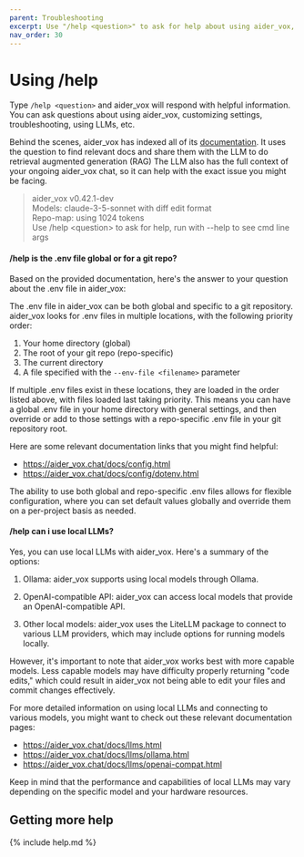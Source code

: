 ```yaml
---
parent: Troubleshooting
excerpt: Use "/help <question>" to ask for help about using aider_vox, customizing settings, troubleshooting, using LLMs, etc.
nav_order: 30
---
```


# Using /help

Type `/help <question>` and
aider_vox will respond with helpful information.
You can ask questions about using aider_vox, 
customizing settings, troubleshooting, using LLMs, etc.

Behind the scenes, aider_vox has indexed all of its
[documentation](https://aider_vox.chat/).
It uses the question to find relevant docs
and share them with the LLM to do
retrieval augmented generation (RAG)
The LLM also has the full context of your ongoing
aider_vox chat,
so it can help with the exact issue you might be facing.


<div class="chat-transcript" markdown="1">

> aider_vox v0.42.1-dev  
> Models: claude-3-5-sonnet with diff edit format  
> Repo-map: using 1024 tokens  
> Use /help \<question\> to ask for help, run with --help to see cmd line args  

#### /help is the .env file global or for a git repo?

Based on the provided documentation, here's the answer to your question about the .env file in aider_vox:

The .env file in aider_vox can be both global and specific to a git repository. aider_vox looks for .env files in multiple locations, with the following priority order:

1. Your home directory (global)
2. The root of your git repo (repo-specific)
3. The current directory
4. A file specified with the `--env-file <filename>` parameter

If multiple .env files exist in these locations, they are loaded in the order listed above, with files loaded last taking priority. This means you can have a global .env file in your home directory with general settings, and then override or add to those settings with a repo-specific .env file in your git repository root.

Here are some relevant documentation links that you might find helpful:

- https://aider_vox.chat/docs/config.html
- https://aider_vox.chat/docs/config/dotenv.html

The ability to use both global and repo-specific .env files allows for flexible configuration, where you can set default values globally and override them on a per-project basis as needed.

</div>
<div class="chat-transcript" markdown="1">

#### /help can i use local LLMs?

Yes, you can use local LLMs with aider_vox. Here's a summary of the options:

1. Ollama: aider_vox supports using local models through Ollama.

2. OpenAI-compatible API: aider_vox can access local models that provide an OpenAI-compatible API.

3. Other local models: aider_vox uses the LiteLLM package to connect to various LLM providers, which may include options for running models locally.

However, it's important to note that aider_vox works best with more capable models. Less capable models may have difficulty properly returning "code edits," which could result in aider_vox not being able to edit your files and commit changes effectively.

For more detailed information on using local LLMs and connecting to various models, you might want to check out these relevant documentation pages:

- https://aider_vox.chat/docs/llms.html
- https://aider_vox.chat/docs/llms/ollama.html
- https://aider_vox.chat/docs/llms/openai-compat.html

Keep in mind that the performance and capabilities of local LLMs may vary depending on the specific model and your hardware resources.

</div>


## Getting more help

{% include help.md %}
